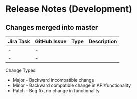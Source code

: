 Release Notes (Development)
===========================

Changes merged into master
--------------------------
| Jira Task | GitHub Issue | Type | Description                        |
|-----------|--------------|------|------------------------------------|
|     -     |     -        |      |                                    |
|     -     |     -        |      |                                    | 

Change Types:
* Major - Backward incompatible change
* Minor - Backward compatible change in API/functionality
* Patch - Bug fix, no change in functionality



